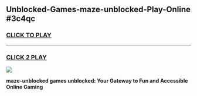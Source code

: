 
## Unblocked-Games-maze-unblocked-Play-Online #3c4qc
<h3>
<a href="https://news.freeplayer.one?title=maze-unblocked&ref=3">CLICK TO PLAY</a></h3>
<hr>

<h3>
<a href="https://news.freeplayer.one?title=maze-unblocked&ref=3">CLICK 2 PLAY</a>
  
</h3>

<a href="https://news.freeplayer.one?title=maze-unblocked&ref=3"><img src="https://clearcache.store/games.png"></a>


**maze-unblocked games unblocked: Your Gateway to Fun and Accessible Online Gaming**
